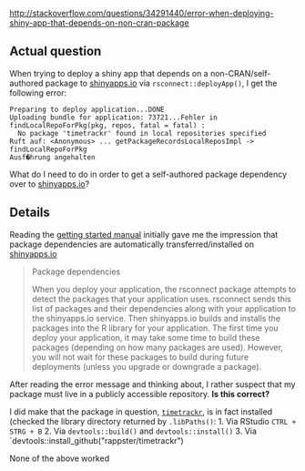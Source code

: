 http://stackoverflow.com/questions/34291440/error-when-deploying-shiny-app-that-depends-on-non-cran-package

Actual question
----
When trying to deploy a shiny app that depends on a non-CRAN/self-authored package to [shinyapps.io](http://www.shinyapps.io/) via `rsconnect::deployApp()`, I get the following error:

    Preparing to deploy application...DONE
    Uploading bundle for application: 73721...Fehler in findLocalRepoForPkg(pkg, repos, fatal = fatal) : 
      No package 'timetrackr' found in local repositories specified
    Ruft auf: <Anonymous> ... getPackageRecordsLocalReposImpl -> findLocalRepoForPkg
    Ausf�hrung angehalten

What do I need to do in order to get a self-authored package dependency over to [shinyapps.io](http://www.shinyapps.io/)?

Details
----
Reading the [getting started manual](http://shiny.rstudio.com/articles/shinyapps.html) initially gave me the impression that package dependencies are automatically transferred/installed on [shinyapps.io](http://www.shinyapps.io/)

> Package dependencies
>
> When you deploy your application, the rsconnect package attempts to detect the packages that your application uses. rsconnect sends this list of packages and their dependencies along with your application to the shinyapps.io service. Then shinyapps.io builds and installs the packages into the R library for your application. The first time you deploy your application, it may take some time to build these packages (depending on how many packages are used). However, you will not wait for these packages to build during future deployments (unless you upgrade or downgrade a package).

After reading the error message and thinking about, I rather suspect that my package must live in a publicly accessible repository. **Is this correct?**

I did make that the package in question, [`timetrackr`](https://github.com/rappster/timetrackr/tree/stackoverflow_20151215), is in fact installed (checked the library directory returned by `.libPaths()`:
    1. Via RStudio `CTRL + STRG + B`
    2. Via `devtools::build()` and `devtools::install()`
    3. Via `devtools::install_github("rappster/timetrackr")

None of the above worked 
